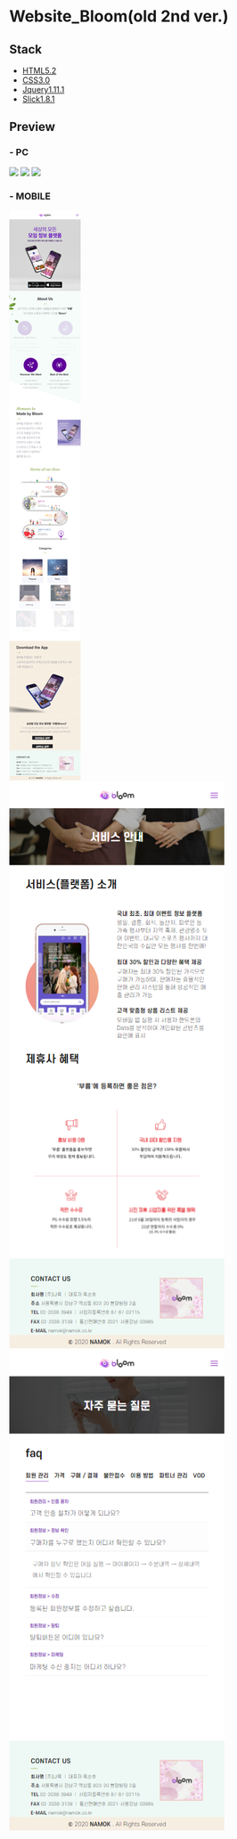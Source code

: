 # Website_Bloom(old 2nd ver.)

## Stack

-   [HTML5.2](https://html.spec.whatwg.org/)
-   [CSS3.0](https://www.w3.org/TR/CSS/)
-   [Jquery1.11.1](https://jquery.com/)
-   [Slick1.8.1](https://kenwheeler.github.io/slick/)


## Preview

### - PC
<img src="https://github.com/hwang1588/repo_img_src/blob/main/_korfin_bloom_old_2nd_ver/pc1.png">
<img src="https://github.com/hwang1588/repo_img_src/blob/main/_korfin_bloom_old_2nd_ver/pc1.png">
<img src="https://github.com/hwang1588/repo_img_src/blob/main/_korfin_bloom_old_2nd_ver/pc1.png">


### - MOBILE
<img src="https://github.com/hwang1588/repo_img_src/blob/main/_korfin_bloom_old_2nd_ver/mobile1.png">
<img src="https://github.com/hwang1588/repo_img_src/blob/main/_korfin_bloom_old_2nd_ver/mobile2.png">
<img src="https://github.com/hwang1588/repo_img_src/blob/main/_korfin_bloom_old_2nd_ver/mobile3.png">
